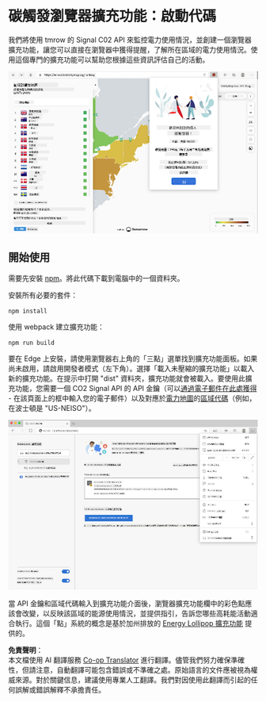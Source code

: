 <!--
CO_OP_TRANSLATOR_METADATA:
{
  "original_hash": "9a6b22a2eff0f499b66236be973b24ad",
  "translation_date": "2025-08-25T23:59:17+00:00",
  "source_file": "5-browser-extension/solution/translation/README.it.md",
  "language_code": "mo"
}
-->
# 碳觸發瀏覽器擴充功能：啟動代碼

我們將使用 tmrow 的 Signal C02 API 來監控電力使用情況，並創建一個瀏覽器擴充功能，讓您可以直接在瀏覽器中獲得提醒，了解所在區域的電力使用情況。使用這個專門的擴充功能可以幫助您根據這些資訊評估自己的活動。

![擴充功能截圖](../../../../../translated_images/extension-screenshot.0e7f5bfa110e92e3875e1bc9405edd45a3d2e02963e48900adb91926a62a5807.mo.png)

## 開始使用

需要先安裝 [npm](https://npmjs.com)。將此代碼下載到電腦中的一個資料夾。

安裝所有必要的套件：

```
npm install
```

使用 webpack 建立擴充功能：

```
npm run build
```

要在 Edge 上安裝，請使用瀏覽器右上角的「三點」選單找到擴充功能面板。如果尚未啟用，請啟用開發者模式（左下角）。選擇「載入未壓縮的擴充功能」以載入新的擴充功能。在提示中打開 "dist" 資料夾，擴充功能就會被載入。要使用此擴充功能，您需要一個 CO2 Signal API 的 API 金鑰（可以[通過電子郵件在此處獲得](https://www.co2signal.com/) - 在該頁面上的框中輸入您的電子郵件）以及對應於[電力地圖](https://www.electricitymap.org/map)的[區域代碼](http://api.electricitymap.org/v3/zones)（例如，在波士頓是 "US-NEISO"）。

![安裝](../../../../../translated_images/install-on-edge.78634f02842c48283726c531998679a6f03a45556b2ee99d8ff231fe41446324.mo.png)

當 API 金鑰和區域代碼輸入到擴充功能介面後，瀏覽器擴充功能欄中的彩色點應該會改變，以反映該區域的能源使用情況，並提供指引，告訴您哪些高耗能活動適合執行。這個「點」系統的概念是基於加州排放的 [Energy Lollipop 擴充功能](https://energylollipop.com/) 提供的。

**免責聲明**：  
本文檔使用 AI 翻譯服務 [Co-op Translator](https://github.com/Azure/co-op-translator) 進行翻譯。儘管我們努力確保準確性，但請注意，自動翻譯可能包含錯誤或不準確之處。原始語言的文件應被視為權威來源。對於關鍵信息，建議使用專業人工翻譯。我們對因使用此翻譯而引起的任何誤解或錯誤解釋不承擔責任。